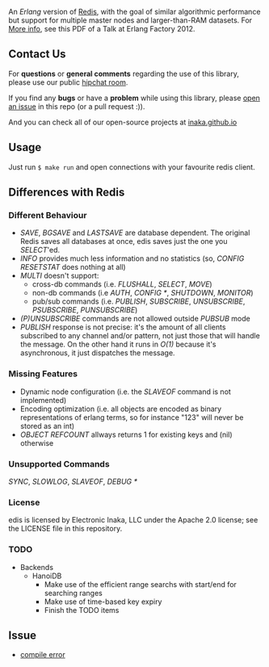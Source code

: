An *Erlang* version of [Redis](http://redis.io), with the goal of similar algorithmic performance but support for multiple master nodes and larger-than-RAM datasets. For [More info](http://inakanetworks.com/assets/pdf//Edis_Implementing_Redis_In_Erlang.pdf), see this PDF of a Talk at Erlang Factory 2012.

## Contact Us
For **questions** or **general comments** regarding the use of this library, please use our public
[hipchat room](https://www.hipchat.com/gpBpW3SsT).

If you find any **bugs** or have a **problem** while using this library, please [open an issue](https://github.com/inaka/edis/issues/new) in this repo (or a pull request :)).

And you can check all of our open-source projects at [inaka.github.io](http://inaka.github.io)

## Usage
Just run `$ make run` and open connections with your favourite redis client.

## Differences with Redis
### Different Behaviour
* _SAVE_, _BGSAVE_ and _LASTSAVE_ are database dependent. The original Redis saves all databases at once, edis saves just the one you _SELECT_'ed.
* _INFO_ provides much less information and no statistics (so, _CONFIG RESETSTAT_ does nothing at all)
* _MULTI_ doesn't support:
  - cross-db commands (i.e. _FLUSHALL_, _SELECT_, _MOVE_)
  - non-db commands (i.e _AUTH_, _CONFIG *_, _SHUTDOWN_, _MONITOR_)
  - pub/sub commands (i.e. _PUBLISH_, _SUBSCRIBE_, _UNSUBSCRIBE_, _PSUBSCRIBE_, _PUNSUBSCRIBE_)
* _(P)UNSUBSCRIBE_ commands are not allowed outside _PUBSUB_ mode
* _PUBLISH_ response is not precise: it's the amount of all clients subscribed to any channel and/or pattern, not just those that will handle the message. On the other hand it runs in _O(1)_ because it's asynchronous, it just dispatches the message.

### Missing Features
* Dynamic node configuration (i.e. the _SLAVEOF_ command is not implemented)
* Encoding optimization (i.e. all objects are encoded as binary representations of erlang terms, so for instance "123" will never be stored as an int)
* _OBJECT REFCOUNT_ allways returns 1 for existing keys and (nil) otherwise

### Unsupported Commands
_SYNC_, _SLOWLOG_, _SLAVEOF_, _DEBUG *_

### License
edis is licensed by Electronic Inaka, LLC under the Apache 2.0 license; see the LICENSE file in this repository.

### TODO

* Backends
  * HanoiDB
    * Make use of the efficient range searchs with start/end for searching ranges
    * Make use of time-based key expiry
    * Finish the TODO items


## Issue
* [compile error](https://github.com/inaka/edis/issues/44)
